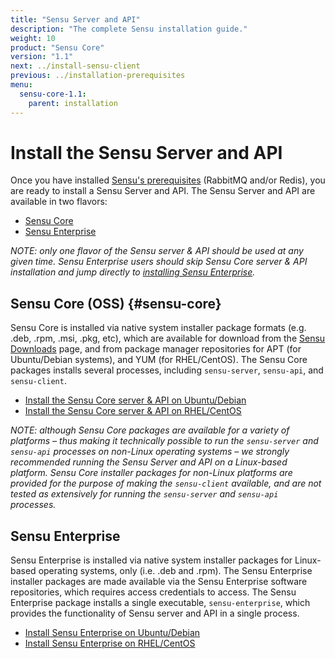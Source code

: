 ```yaml
---
title: "Sensu Server and API"
description: "The complete Sensu installation guide."
weight: 10
product: "Sensu Core"
version: "1.1"
next: ../install-sensu-client
previous: ../installation-prerequisites
menu:
  sensu-core-1.1:
    parent: installation
---
```


# Install the Sensu Server and API

Once you have installed [Sensu's prerequisites][1] (RabbitMQ and/or Redis), you
are ready to install a Sensu Server and API. The Sensu Server and API are
available in two flavors:

- [Sensu Core](#sensu-core)
- [Sensu Enterprise](#sensu-enterprise)

_NOTE: only one flavor of the Sensu server & API should be used at any given
time. Sensu Enterprise users should skip Sensu Core server & API installation
and jump directly to [installing Sensu Enterprise][2]._

## Sensu Core (OSS) {#sensu-core}

Sensu Core is installed via native system installer package formats (e.g. .deb,
.rpm, .msi, .pkg, etc), which are available for download from the [Sensu
Downloads][3] page, and from package manager repositories for APT (for
Ubuntu/Debian systems), and YUM (for RHEL/CentOS). The Sensu Core packages
installs several processes, including `sensu-server`, `sensu-api`, and
`sensu-client`.

- [Install the Sensu Core server & API on Ubuntu/Debian](../../platforms/sensu-on-ubuntu-debian/#sensu-core)
- [Install the Sensu Core server & API on RHEL/CentOS](../../platforms/sensu-on-rhel-centos/#sensu-core)

_NOTE: although Sensu Core packages are available for a variety of platforms
&ndash; thus making it technically possible to run the `sensu-server` and
`sensu-api` processes on non-Linux operating systems &ndash; we strongly
recommended running the Sensu Server and API on a Linux-based platform. Sensu
Core installer packages for non-Linux platforms are provided for the purpose of
making the `sensu-client` available, and are not tested as extensively for
running the `sensu-server` and `sensu-api` processes._

## Sensu Enterprise

Sensu Enterprise is installed via native system installer packages for
Linux-based operating systems, only (i.e. .deb and .rpm). The Sensu Enterprise
installer packages are made available via the Sensu Enterprise software
repositories, which requires access credentials to access. The Sensu Enterprise
package installs a single executable, `sensu-enterprise`, which provides the
functionality of Sensu server and API in a single process.

- [Install Sensu Enterprise on Ubuntu/Debian](../../platforms/sensu-on-ubuntu-debian/#sensu-enterprise)
- [Install Sensu Enterprise on RHEL/CentOS](../../platforms/sensu-on-rhel-centos/#sensu-enterprise)

[1]:  ../installation-prerequisites
[2]:  #sensu-enterprise
[3]:  https://sensuapp.org/download